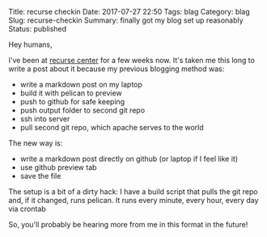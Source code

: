 Title: recurse checkin
Date: 2017-07-27 22:50
Tags: blag
Category: blag
Slug: recurse-checkin
Summary: finally got my blog set up reasonably
Status: published

Hey humans,

I've been at [recurse center](https://www.recurse.com/) for a few weeks now. 
It's taken me this long to write a post about it because my previous blogging method was:

- write a markdown post on my laptop
- build it with pelican to preview
- push to github for safe keeping
- push output folder to second git repo
- ssh into server
- pull second git repo, which apache serves to the world

The new way is:

- write a markdown post directly on github (or laptop if I feel like it)
- use github preview tab
- save the file

The setup is a bit of a dirty hack: I have a build script that pulls the git repo and, if it changed, runs pelican. It runs every minute, every hour, every day via crontab

So, you'll probably be hearing more from me in this format in the future!
